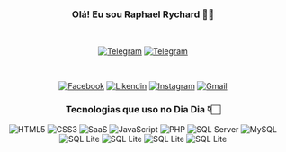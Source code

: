 <div align=center>

<section align=center>

### Olá! Eu sou Raphael Rychard 👋🏻
</section>

<div style="display: inline_block" align=center><br>
  
[![Telegram](https://img.shields.io/badge/Telegram-2CA5E0?style=for-the-badge&logo=telegram&logoColor=white )](https://t.me/RaphaelRychard)
[![Telegram](https://img.shields.io/badge/WhatsApp-25D366?style=for-the-badge&logo=whatsapp&logoColor=white)](https://api.whatsapp.com/send?phone=5565984524722)
</div>
	
<section style="display: inline_block" align=center><br>
		
[![Facebook](https://img.shields.io/badge/Facebook-1877F2?style=for-the-badge&logo=facebook&logoColor=white)](https://www.linkedin.com/in/raphaelrychard)
[![Likendin](https://img.shields.io/badge/LinkedIn-0077B5?style=for-the-badge&logo=linkedin&logoColor=white)](https://www.linkedin.com/in/raphaelrychard)
[![Instagram](https://img.shields.io/badge/Instagram-E4405F?style=for-the-badge&logo=instagram&logoColor=white)](https://www.instagram.com/raphrych/)
[![Gmail](https://img.shields.io/badge/Gmail-D14836?style=for-the-badge&logo=gmail&logoColor=white)](https://www.instagram.com/raphrych/)
	

</section>

<div style="display: inline_block" align="center">
	
### Tecnologias que uso no Dia Dia 👇🏻
<img src="https://img.shields.io/badge/HTML5-E34F26?style=for-the-badge&logo=html5&logoColor=white" alt="HTML5">
<img src="https://img.shields.io/badge/CSS3-1572B6?style=for-the-badge&logo=css3&logoColor=white" alt="CSS3">
<img src="https://img.shields.io/badge/Sass-CC6699?style=for-the-badge&logo=sass&logoColor=white" alt="SaaS"> 


<img src="https://img.shields.io/badge/JavaScript-F7DF1E?style=for-the-badge&logo=javascript&logoColor=black" alt="JavaScript"> 
<img src="https://img.shields.io/badge/PHP-777BB4?style=for-the-badge&logo=php&logoColor=white" alt="PHP"> 

<img src="https://img.shields.io/badge/Microsoft%20SQL%20Server-CC2927?style=for-the-badge&logo=microsoft%20sql%20server&logoColor=white" alt="SQL Server"> 
<img src="https://img.shields.io/badge/MySQL-005C84?style=for-the-badge&logo=mysql&logoColor=white" alt="MySQL"> 
<img src="https://img.shields.io/badge/SQLite-07405E?style=for-the-badge&logo=sqlite&logoColor=white" alt="SQL Lite"> 

<img src="https://img.shields.io/badge/Google_Cloud-4285F4?style=for-the-badge&logo=google-cloud&logoColor=white" alt="SQL Lite"> 
<img src="https://img.shields.io/badge/Microsoft_Azure-0089D6?style=for-the-badge&logo=microsoft-azure&logoColor=white" alt="SQL Lite"> 
<img src="https://img.shields.io/badge/Amazon_AWS-232F3E?style=for-the-badge&logo=amazon-aws&logoColor=white" alt="SQL Lite"> 
</div>

  
	
</div>
